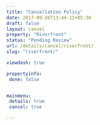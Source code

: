 ```yaml
---
title: "Cancellation Policy"
date: 2017-09-26T13:44:12+05:30
draft: false
layout: cancel
property: "Riverfront"
status: "Pending Review"
url: /details/cancel/riverfront/
slug: "riverfront/"

viewdash: true

propertyinfo:
 done: false


mainmenu:
 details: true
 cancel: true

---
```


